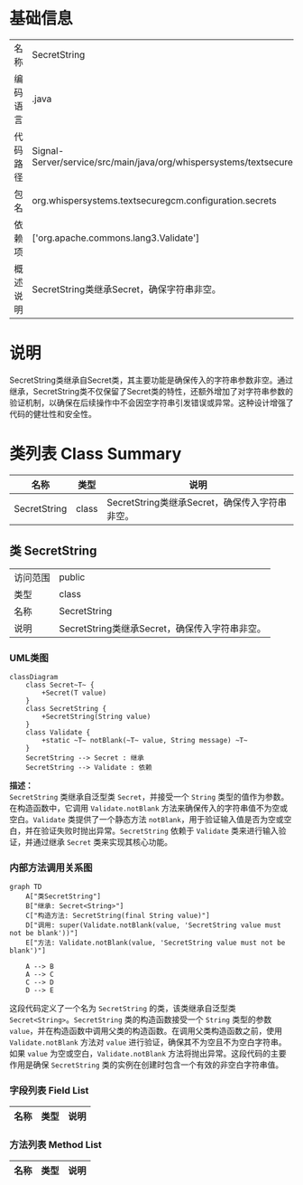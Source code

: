 # 基础信息

|      |      |
|------|------|
| 名称 | SecretString |
| 编码语言 | .java |
| 代码路径 | Signal-Server/service/src/main/java/org/whispersystems/textsecuregcm/configuration/secrets/SecretString.java |
| 包名 | org.whispersystems.textsecuregcm.configuration.secrets |
| 依赖项 | ['org.apache.commons.lang3.Validate'] |
| 概述说明 | SecretString类继承Secret，确保字符串非空。 |

# 说明

SecretString类继承自Secret类，其主要功能是确保传入的字符串参数非空。通过继承，SecretString类不仅保留了Secret类的特性，还额外增加了对字符串参数的验证机制，以确保在后续操作中不会因空字符串引发错误或异常。这种设计增强了代码的健壮性和安全性。

# 类列表 Class Summary

| 名称   | 类型  | 说明 |
|-------|------|-------------|
| SecretString | class | SecretString类继承Secret，确保传入字符串非空。 |



## 类 SecretString

|      |      |
|------|------|
| 访问范围 | public |
| 类型 | class |
| 名称 | SecretString |
| 说明 | SecretString类继承Secret，确保传入字符串非空。 |


### UML类图

```mermaid
classDiagram
    class Secret~T~ {
        +Secret(T value)
    }
    class SecretString {
        +SecretString(String value)
    }
    class Validate {
        +static ~T~ notBlank(~T~ value, String message) ~T~
    }
    SecretString --> Secret : 继承
    SecretString --> Validate : 依赖
```

**描述：**  
`SecretString` 类继承自泛型类 `Secret`，并接受一个 `String` 类型的值作为参数。在构造函数中，它调用 `Validate.notBlank` 方法来确保传入的字符串值不为空或空白。`Validate` 类提供了一个静态方法 `notBlank`，用于验证输入值是否为空或空白，并在验证失败时抛出异常。`SecretString` 依赖于 `Validate` 类来进行输入验证，并通过继承 `Secret` 类来实现其核心功能。


### 内部方法调用关系图

```mermaid
graph TD
    A["类SecretString"]
    B["继承: Secret<String>"]
    C["构造方法: SecretString(final String value)"]
    D["调用: super(Validate.notBlank(value, 'SecretString value must not be blank'))"]
    E["方法: Validate.notBlank(value, 'SecretString value must not be blank')"]

    A --> B
    A --> C
    C --> D
    D --> E
```

这段代码定义了一个名为 `SecretString` 的类，该类继承自泛型类 `Secret<String>`。`SecretString` 类的构造函数接受一个 `String` 类型的参数 `value`，并在构造函数中调用父类的构造函数。在调用父类构造函数之前，使用 `Validate.notBlank` 方法对 `value` 进行验证，确保其不为空且不为空白字符串。如果 `value` 为空或空白，`Validate.notBlank` 方法将抛出异常。这段代码的主要作用是确保 `SecretString` 类的实例在创建时包含一个有效的非空白字符串值。

### 字段列表 Field List

| 名称  | 类型  | 说明 |
|-------|-------|------|

### 方法列表 Method List

| 名称  | 类型  | 说明 |
|-------|-------|------|




